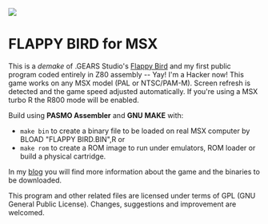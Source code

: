 ![](http://img.youtube.com/vi/AibY_IDPayM/0.jpg)

# FLAPPY BIRD for MSX

This is a *demake* of .GEARS Studio's [Flappy Bird](https://en.wikipedia.org/wiki/Flappy_Bird) and my first public program coded entirely in Z80 assembly -- Yay! I'm a Hacker now! This game works on any MSX model (PAL or NTSC/PAM-M).
Screen refresh is detected and the game speed adjusted automatically. If you're using a MSX turbo R the R800 mode will be enabled.

Build using **PASMO Assembler** and **GNU MAKE** with:
* ```make bin``` to create a binary file to be loaded on real MSX
computer by BLOAD "FLAPPY BIRD.BIN",R or
* ```make rom``` to create a ROM image to run under emulators, ROM loader or build a physical cartridge.

In my [blog](https://giovannireisnunes.wordpress.com/meu-software/flappy-bird-para-msx/) you will find more information about the game and the binaries to be downloaded.

This program and other related files are licensed under terms of GPL (GNU General Public License). Changes, suggestions and improvement are welcomed.

